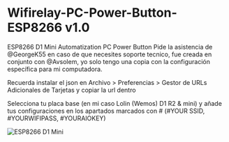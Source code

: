 # Wifirelay-PC-Power-Button-ESP8266 v1.0
ESP8266 D1 Mini Automatization PC Power Button
Pide la asistencia de @GeorgeK55 en caso de que necesites soporte tecnico, fue creada en conjunto con @Avsolem, yo solo tengo una copia con la configuración específica para mi computadora.

Recuerda instalar el json en Archivo > Preferencias > Gestor de URLs Adicionales de Tarjetas y copiar la url dentro

Selecciona tu placa base (en mi caso Lolin (Wemos) D1 R2 & mini) y añade tus configuraciones en los apartados marcados con # (#YOUR SSID, #YOURWIFIPASS, #YOURAIOKEY)

![ESP8266 D1 Mini](https://www.ardubitronics.com/464-large_default/wemos-d1-mini.jpg)
